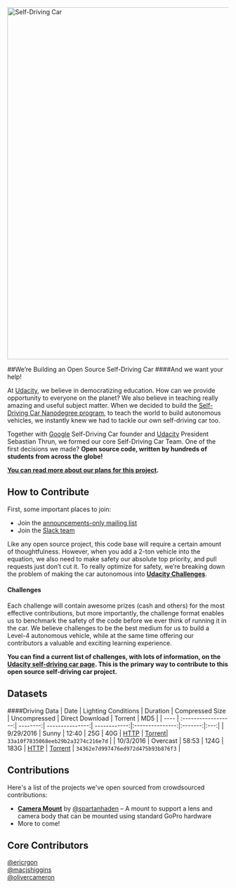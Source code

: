 <img src="images/cover.png" alt="Self-Driving Car" width="800px">

##We’re Building an Open Source Self-Driving Car
####And we want your help!

At [Udacity](https://udacity.com), we believe in democratizing education. How can we provide opportunity to everyone on the planet? We also believe in teaching really amazing and useful subject matter. When we decided to build the [Self-Driving Car Nanodegree program](https://udacity.com/nd013), to teach the world to build autonomous vehicles, we instantly knew we had to tackle our own self-driving car too.

Together with [Google](https://google.com) Self-Driving Car founder and [Udacity](https://udacity.com) President Sebastian Thrun, we formed our core Self-Driving Car Team. One of the first decisions we made? **Open source code, written by hundreds of students from across the globe!**

**[You can read more about our plans for this project](https://medium.com/udacity/were-building-an-open-source-self-driving-car-ac3e973cd163#.bm5c5chek).**

## How to Contribute
First, some important places to join:

* Join the [announcements-only mailing list](https://groups.google.com/a/udacity.com/forum/#!forum/self-driving-car-announcements)
* Join the [Slack team](http://nd013.udacity.com)

Like any open source project, this code base will require a certain amount of thoughtfulness. However, when you add a 2-ton vehicle into the equation, we also need to make safety our absolute top priority, and pull requests just don’t cut it. To really optimize for safety, we’re breaking down the problem of making the car autonomous into **[Udacity Challenges](http://udacity.com/self-driving-car)**.

#### Challenges
Each challenge will contain awesome prizes (cash and others) for the most effective contributions, but more importantly, the challenge format enables us to benchmark the safety of the code before we ever think of running it in the car. We believe challenges to be the best medium for us to build a Level-4 autonomous vehicle, while at the same time offering our contributors a valuable and exciting learning experience.

**You can find a current list of challenges, with lots of information, on the [Udacity self-driving car page](http://udacity.com/self-driving-car). This is the primary way to contribute to this open source self-driving car project.**

## Datasets

####Driving Data
| Date | Lighting Conditions | Duration | Compressed Size | Uncompressed | Direct Download | Torrent | MD5 |
| ---- | :------------------:| --------:| ---------------:| ------------:|:---------------:|:-------:|:---:|
| 9/29/2016 | Sunny | 12:40 | 25G | 40G | [HTTP](http://bit.ly/udacity-dataset-2-1) | [Torrent](datasets/dataset.bag.tar.gz.torrent)| `33a10f7835068eeb29b2a3274c216e7d` |
| 10/3/2016 | Overcast | 58:53 | 124G | 183G | [HTTP](http://bit.ly/udacity-dataset-2-2) | [Torrent](datasets/dataset-2-2.bag.tar.gz.torrent) | `34362e7d997476ed972d475b93b876f3` |

## Contributions
Here's a list of the projects we've open sourced from crowdsourced contributions:

* [**Camera Mount**](https://github.com/udacity/camera-mount) by [@spartanhaden](https://twitter.com/spartanhaden) – A mount to support a lens and camera body that can be mounted using standard GoPro hardware
* More to come!

## Core Contributors
[@ericrgon](https://twitter.com/ericrgon)<br>
[@macjshiggins](https://twitter.com/macjshiggins)<br>
[@olivercameron](https://twitter.com/olivercameron)<br>
